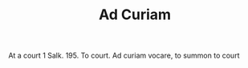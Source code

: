 ---
title: Ad Curiam
permalink: "/definitions/ad-curiam.html"
body: At a court 1 Salk. 195. To court. Ad curiam vocare, to summon to court
published_at: '2018-07-07'
layout: post
---